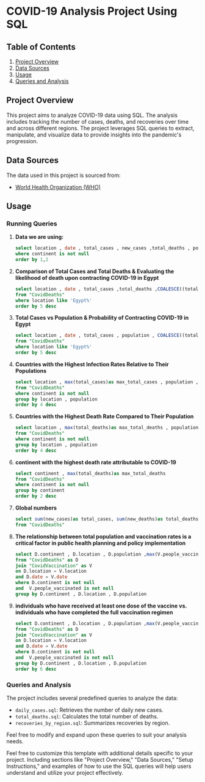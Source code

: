 # COVID-19 Analysis Project Using SQL

## Table of Contents

1. [Project Overview](#project-overview)
2. [Data Sources](#data-sources)
3. [Usage](#usage)
4. [Queries and Analysis](#queries-and-analysis)


## Project Overview

This project aims to analyze COVID-19 data using SQL. The analysis includes tracking the number of cases, deaths, and recoveries over time and across different regions. The project leverages SQL queries to extract, manipulate, and visualize data to provide insights into the pandemic's progression.

## Data Sources

The data used in this project is sourced from:
- [World Health Organization (WHO)](https://www.who.int/emergencies/diseases/novel-coronavirus-2019)

## Usage

### Running Queries

1. **Data we are using:**
   ```sql
   select location , date , total_cases , new_cases ,total_deaths , population from "CovidDeaths"
   where continent is not null
   order by 1,2 
   ```

2. **Comparison of Total Cases and Total Deaths & Evaluating the likelihood of death upon contracting COVID-19 in Egypt**
   ```sql
   select location , date , total_cases ,total_deaths ,COALESCE((total_deaths/CAST(total_cases AS FLOAT))*100,0) as Death_ratio
   from "CovidDeaths"
   where location like 'Egypt%'
   order by 5 desc
   ```

3. **Total Cases vs Population & Probability of Contracting COVID-19 in Egypt**
   ```sql
   select location , date , total_cases , population , COALESCE((total_cases/CAST(population AS FLOAT))*100,0) as Cases_ratio
   from "CovidDeaths"
   where location like 'Egypt%'
   order by 5 desc 
   ```
4. **Countries with the Highest Infection Rates Relative to Their Populations**
   ```sql
   select location , max(total_cases)as max_total_cases , population , max(COALESCE((total_cases/CAST(population AS FLOAT))*100,0)) as max_Cases_ratio
   from "CovidDeaths"
   where continent is not null
   group by location , population
   order by 4 desc 
   ```
5. **Countries with the Highest Death Rate Compared to Their Population**
   ```sql
   select location , max(total_deaths)as max_total_deaths , population , max(COALESCE((total_deaths/CAST(population AS FLOAT))*100,0)) as max_death_ratio
   from "CovidDeaths"
   where continent is not null 
   group by location , population 
   order by 4 desc
   ```
6. **continent with the highest death rate attributable to COVID-19**
   ```sql
   select continent , max(total_deaths)as max_total_deaths
   from "CovidDeaths" 
   where continent is not null
   group by continent
   order by 2 desc 
   ```   
7. **Global numbers**
   ```sql
   select sum(new_cases)as total_cases, sum(new_deaths)as total_deaths,sum(new_deaths)/sum(cast(new_cases as float) )*100
   from "CovidDeaths"
   ```   
8. **The relationship between total population and vaccination rates is a critical factor in public health planning and policy implementation**
   ```sql
   select D.continent , D.location , D.population ,max(V.people_vaccinated)as people_vaccinated 
   from "CovidDeaths" as D
   join "CovidVaccination" as V 
   on D.location = V.location 
   and D.date = V.date 
   where D.continent is not null 
   and  V.people_vaccinated is not null
   group by D.continent , D.location , D.population 
   ```
9. **individuals who have received at least one dose of the vaccine vs. individuals who have completed the full vaccination regimen**
   ```sql
   select D.continent , D.location , D.population ,max(V.people_vaccinated)as people_vaccinated ,max(v.people_Fully_vaccinated) as people_fully_vacc , (max(v.people_Fully_vaccinated)/max(cast(V.people_vaccinated as float)))*100 as full_vacc_ratio 
   from "CovidDeaths" as D  
   join "CovidVaccination" as V 
   on D.location = V.location  
   and D.date = V.date  
   where D.continent is not null 
   and  V.people_vaccinated is not null 
   group by D.continent , D.location , D.population 
   order by 6 desc 
   ``` 

   
### Queries and Analysis

The project includes several predefined queries to analyze the data:
- `daily_cases.sql`: Retrieves the number of daily new cases.
- `total_deaths.sql`: Calculates the total number of deaths.
- `recoveries_by_region.sql`: Summarizes recoveries by region.

Feel free to modify and expand upon these queries to suit your analysis needs.


Feel free to customize this template with additional details specific to your project. Including sections like "Project Overview," "Data Sources," "Setup Instructions," and examples of how to use the SQL queries will help users understand and utilize your project effectively.
